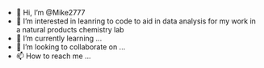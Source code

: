 - 👋 Hi, I’m @Mike2777
- 👀 I’m interested in leanring to code to aid in data analysis for my work in a natural products chemistry lab
- 🌱 I’m currently learning ...
- 💞️ I’m looking to collaborate on ...
- 📫 How to reach me ...

<!---
Mike2777/Mike2777 is a ✨ special ✨ repository because its `README.md` (this file) appears on your GitHub profile.
You can click the Preview link to take a look at your changes.
--->
